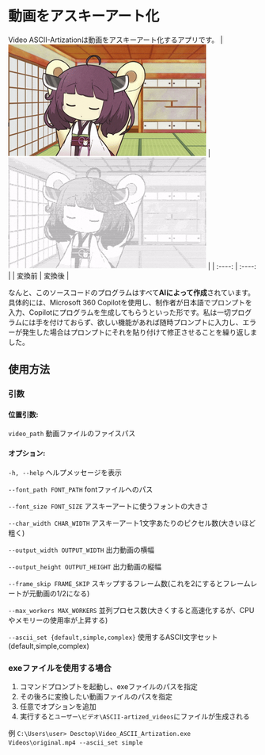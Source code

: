 # 動画をアスキーアート化
Video ASCII-Artizationは動画をアスキーアート化するアプリです。
|  ![変換前](example_before.gif)  |  ![変換後](example_after.gif)   |
| :----: | :----: |
| 変換前 | 変換後 |

なんと、このソースコードのプログラムはすべて**AIによって作成**されています。
具体的には、Microsoft 360 Copilotを使用し、制作者が日本語でプロンプトを入力、Copilotにプログラムを生成してもらうといった形です。私は一切プログラムには手を付けておらず、欲しい機能があれば随時プロンプトに入力し、エラーが発生した場合はプロンプトにそれを貼り付けて修正させることを繰り返しました。

## 使用方法
### 引数
#### 位置引数:

  `video_path`  動画ファイルのファイスパス
  
#### オプション:

  `-h, --help`  ヘルプメッセージを表示 
  
  `--font_path FONT_PATH`  fontファイルへのパス

  `--font_size FONT_SIZE`  アスキーアートに使うフォントの大きさ
                        
  `--char_width CHAR_WIDTH`  アスキーアート1文字あたりのピクセル数(大きいほど粗く)
                       
  `--output_width OUTPUT_WIDTH`  出力動画の横幅
                        
  `--output_height OUTPUT_HEIGHT`  出力動画の縦幅
                        
  `--frame_skip FRAME_SKIP`  スキップするフレーム数(これを2にするとフレームレートが元動画の1/2になる)
                        
  `--max_workers MAX_WORKERS`  並列プロセス数(大きくすると高速化するが、CPUやメモリーの使用率が上昇する)
                        
  `--ascii_set {default,simple,complex}`  使用するASCII文字セット(default,simple,complex)

### exeファイルを使用する場合
1. コマンドプロンプトを起動し、exeファイルのパスを指定
2. その後ろに変換したい動画ファイルのパスを指定
3. 任意でオプションを追加
4. 実行すると`ユーザー\ビデオ\ASCII-artized_videos`にファイルが生成される
   
例 `C:\Users\user> Desctop\Video_ASCII_Artization.exe Videos\original.mp4 --ascii_set simple`
